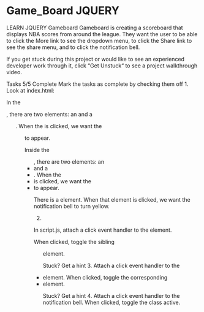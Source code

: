 # Game_Board JQUERY
LEARN JQUERY
Gameboard
Gameboard is creating a scoreboard that displays NBA scores from around the league. They want the user to be able to click the More link to see the dropdown menu, to click the Share link to see the share menu, and to click the notification bell.

If you get stuck during this project or would like to see an experienced developer work through it, click “Get Unstuck“ to see a project walkthrough video.

Tasks
5/5 Complete
Mark the tasks as complete by checking them off
1.
Look at index.html:

In the <div class="row more">, there are two elements: an <a class="more-btn"> and a <ul class="more-menu">. When the <a> is clicked, we want the <ul class="more-menu"> to appear.

Inside the <ul class="more-menu">, there are two elements: an <li class="share"> and a <li class="share-menu">. When the <li class="share"> is clicked, we want the <li class="share-menu"> to appear.

There is a <span class="notification"> element. When that element is clicked, we want the notification bell to turn yellow.

2.
In script.js, attach a click event handler to the <a class="more-btn"> element.

When clicked, toggle the sibling <ul class="more-menu"> element.


Stuck? Get a hint
3.
Attach a click event handler to the <li class="share"> element. When clicked, toggle the corresponding <li class="share-menu"> element.


Stuck? Get a hint
4.
Attach a click event handler to the notification bell. When clicked, toggle the class active.



